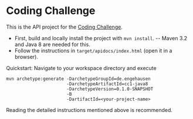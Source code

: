 # Coding Challenge

This is the API project for the [Coding Challenge](../README.md).

- First, build and locally install the project with `mvn install`.
-- Maven 3.2 and Java 8 are needed for this.
- Follow the instructions in `target/apidocs/index.html` (open it in a browser).

Quickstart: Navigate to your workspace directory and execute

```
mvn archetype:generate -DarchetypeGroupId=de.engehausen
                       -DarchetypeArtifactId=cc1-java8
                       -DarchetypeVersion=0.1.0-SNAPSHOT
                       -B
                       -DartifactId=<your-project-name>
```

Reading the detailed instructions mentioned above is recommended.
